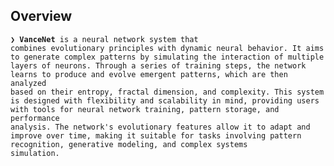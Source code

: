 ##  Overview

<code>❯ **VanceNet** is a neural network system that combines evolutionary principles with dynamic neural behavior. It aims to generate complex patterns by simulating the interaction of multiple layers of neurons. Through a series of training steps, the network learns to produce and evolve emergent patterns, which are then analyzed based on their entropy, fractal dimension, and complexity.
This system is designed with flexibility and scalability in mind, providing users with tools for neural network training, pattern storage, and performance analysis. The network's evolutionary features allow it to adapt and improve over time, making it suitable for tasks involving pattern recognition, generative modeling, and complex systems simulation.</code>

